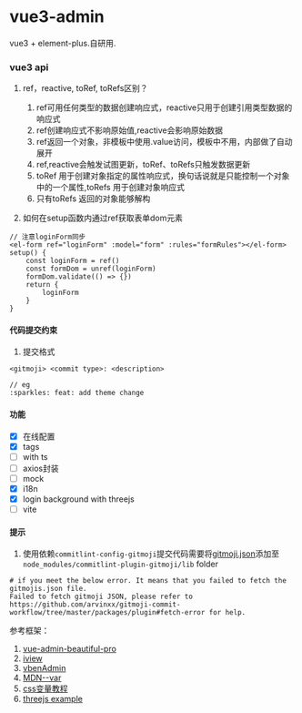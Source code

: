 # vue3-admin
vue3 + element-plus.自研用.

### vue3 api

1. ref，reactive, toRef, toRefs区别？
    1. ref可用任何类型的数据创建响应式，reactive只用于创建引用类型数据的响应式
    2. ref创建响应式不影响原始值,reactive会影响原始数据
    3. ref返回一个对象，非模板中使用.value访问，模板中不用，内部做了自动展开
    4. ref,reactive会触发试图更新，toRef、toRefs只触发数据更新
    5. toRef 用于创建对象指定的属性响应式，换句话说就是只能控制一个对象中的一个属性,toRefs 用于创建对象响应式
    6. 只有toRefs 返回的对象能够解构

2. 如何在setup函数内通过ref获取表单dom元素
```
// 注意loginForm同步
<el-form ref="loginForm" :model="form" :rules="formRules"></el-form>
setup() {
    const loginForm = ref()
    const formDom = unref(loginForm)
    formDom.validate(() => {})
    return {
        loginForm
    }
}

```

#### 代码提交约束

1. 提交格式
```
<gitmoji> <commit type>: <description>

// eg
:sparkles: feat: add theme change
```

#### 功能

- [x] 在线配置
- [x] tags
- [ ] with ts
- [ ] axios封装
- [ ] mock
- [x] i18n
- [x] login background with threejs
- [ ] vite

#### 提示

1. 使用依赖`commitlint-config-gitmoji`提交代码需要将[gitmoji.json](https://raw.githubusercontent.com/carloscuesta/gitmoji/master/src/data/gitmojis.json)添加至`node_modules/commitlint-plugin-gitmoji/lib` folder

```
# if you meet the below error. It means that you failed to fetch the gitmojis.json file.
Failed to fetch gitmoji JSON, please refer to https://github.com/arvinxx/gitmoji-commit-workflow/tree/master/packages/plugin#fetch-error for help.

```



参考框架：

1. [vue-admin-beautiful-pro](https://chu1204505056.gitee.io/admin-pro/#/index)
2. [iview](https://adminpro.iviewui.com)
3. [vbenAdmin](https://vvbin.cn/next/#/dashboard/analysis)
4. [MDN--var](https://developer.mozilla.org/zh-CN/docs/Web/CSS/var())
5. [css变量教程](https://www.ruanyifeng.com/blog/2017/05/css-variables.html)
6. [threejs example](https://threejs.org/examples/webgl_points_dynamic.html)
